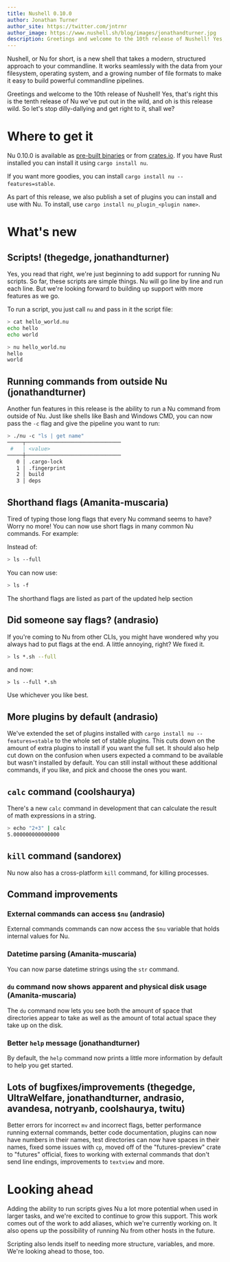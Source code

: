 ```yaml
---
title: Nushell 0.10.0
author: Jonathan Turner
author_site: https://twitter.com/jntrnr
author_image: https://www.nushell.sh/blog/images/jonathandturner.jpg
description: Greetings and welcome to the 10th release of Nushell! Yes, that's right this is the tenth release of Nu we've put out in the wild, and oh is this release wild. So let's stop dilly-dallying and get right to it, shall we?
---
```


Nushell, or Nu for short, is a new shell that takes a modern, structured approach to your commandline. It works seamlessly with the data from your filesystem, operating system, and a growing number of file formats to make it easy to build powerful commandline pipelines.

Greetings and welcome to the 10th release of Nushell! Yes, that's right this is the tenth release of Nu we've put out in the wild, and oh is this release wild. So let's stop dilly-dallying and get right to it, shall we?

# Where to get it

Nu 0.10.0 is available as [pre-built binaries](https://github.com/nushell/nushell/releases/tag/0.10.0) or from [crates.io](https://crates.io/crates/nu). If you have Rust installed you can install it using `cargo install nu`.

If you want more goodies, you can install `cargo install nu --features=stable`.

As part of this release, we also publish a set of plugins you can install and use with Nu. To install, use `cargo install nu_plugin_<plugin name>`.

# What's new

## Scripts! (thegedge, jonathandturner)

Yes, you read that right, we're just beginning to add support for running Nu scripts. So far, these scripts are simple things. Nu will go line by line and run each line. But we're looking forward to building up support with more features as we go.

To run a script, you just call `nu` and pass in it the script file:

```sh
> cat hello_world.nu
echo hello
echo world

> nu hello_world.nu
hello
world
```

## Running commands from outside Nu (jonathandturner)

Another fun features in this release is the ability to run a Nu command from outside of Nu. Just like shells like Bash and Windows CMD, you can now pass the `-c` flag and give the pipeline you want to run:

```sh
> ./nu -c "ls | get name"
─────┬───────────────────────────────
 #   │ <value>
─────┼───────────────────────────────
   0 │ .cargo-lock
   1 │ .fingerprint
   2 │ build
   3 │ deps
```

## Shorthand flags (Amanita-muscaria)

Tired of typing those long flags that every Nu command seems to have? Worry no more! You can now use short flags in many common Nu commands. For example:

Instead of:

```sh
> ls --full
```

You can now use:

```sh
> ls -f
```

The shorthand flags are listed as part of the updated help section

## Did someone say flags? (andrasio)

If you're coming to Nu from other CLIs, you might have wondered why you always had to put flags at the end. A little annoying, right? We fixed it.

```sh
> ls *.sh --full
```

and now:

```
> ls --full *.sh
```

Use whichever you like best.

## More plugins by default (andrasio)

We've extended the set of plugins installed with `cargo install nu --features=stable` to the whole set of stable plugins. This cuts down on the amount of extra plugins to install if you want the full set. It should also help cut down on the confusion when users expected a command to be available but wasn't installed by default. You can still install without these additional commands, if you like, and pick and choose the ones you want.

## `calc` command (coolshaurya)

There's a new `calc` command in development that can calculate the result of math expressions in a string.

```sh
> echo "2+3" | calc
5.000000000000000
```

## `kill` command (sandorex)

Nu now also has a cross-platform `kill` command, for killing processes.

## Command improvements

### External commands can access `$nu` (andrasio)

External commands commands can now access the `$nu` variable that holds internal values for Nu.

### Datetime parsing (Amanita-muscaria)

You can now parse datetime strings using the `str` command.

### `du` command now shows apparent and physical disk usage (Amanita-muscaria)

The `du` command now lets you see both the amount of space that directories appear to take as well as the amount of total actual space they take up on the disk.

### Better `help` message (jonathandturner)

By default, the `help` command now prints a little more information by default to help you get started.

## Lots of bugfixes/improvements (thegedge, UltraWelfare, jonathandturner, andrasio, avandesa, notryanb, coolshaurya, twitu)

Better errors for incorrect `mv` and incorrect flags, better performance running external commands, better code documentation, plugins can now have numbers in their names, test directories can now have spaces in their names, fixed some issues with `cp`, moved off of the "futures-preview" crate to "futures" official, fixes to working with external commands that don't send line endings, improvements to `textview` and more.

# Looking ahead

Adding the ability to run scripts gives Nu a lot more potential when used in larger tasks, and we're excited to continue to grow this support. This work comes out of the work to add aliases, which we're currently working on. It also opens up the possibility of running Nu from other hosts in the future.

Scripting also lends itself to needing more structure, variables, and more. We're looking ahead to those, too.
